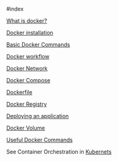 #index  

[What is docker?](What%20is%20docker?.md)

[Docker installation](Docker%20installation.md)

[Basic Docker Commands](Basic%20Docker%20Commands.md)

[Docker workflow](Docker%20workflow.md)

[Docker Network](Docker%20Network.md)

[Docker Compose](Docker%20Compose.md)

[Dockerfile](Dockerfile.md)

[Docker Registry](Docker%20Registry.md)

[Deploying an application](Deploying%20an%20application.md)

[Docker Volume](Docker%20Volume.md)

[Useful Docker Commands](Useful%20Docker%20Commands.md)

See Container Orchestration in [Kubernets](obsidian:/Obsidian/Kubernets/Kubernets_index)
